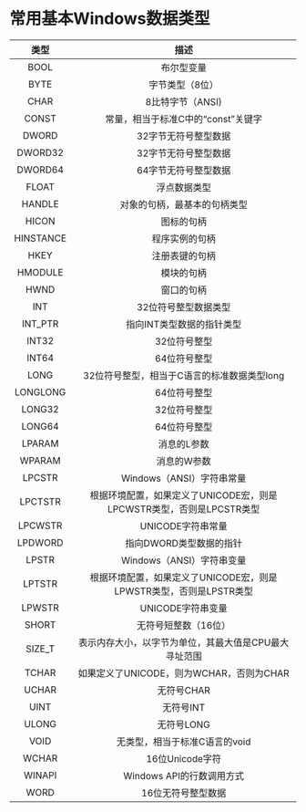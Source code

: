 # 常用基本Windows数据类型
| 类型 | 描述 |
|:----:|:----:|
|BOOL|布尔型变量|
|BYTE|字节类型（8位）|
|CHAR|8比特字节（ANSI)|
|CONST|常量，相当于标准C中的“const”关键字|
|DWORD|32字节无符号整型数据|
|DWORD32|32字节无符号整型数据|
|DWORD64|64字节无符号整型数据|
|FLOAT|浮点数据类型|
|HANDLE|对象的句柄，最基本的句柄类型|
|HICON|图标的句柄|
|HINSTANCE|程序实例的句柄|
|HKEY|注册表键的句柄|
|HMODULE|模块的句柄|
|HWND|窗口的句柄|
|INT|32位符号整型数据类型|
|INT_PTR|指向INT类型数据的指针类型|
|INT32|32位符号整型|
|INT64|64位符号整型|
|LONG|32位符号整型，相当于C语言的标准数据类型long|
|LONGLONG|64位符号整型|
|LONG32|32位符号整型|
|LONG64|64位符号整型|
|LPARAM|消息的L参数|
|WPARAM|消息的W参数|
|LPCSTR|Windows（ANSI）字符串常量|
|LPCTSTR|根据环境配置，如果定义了UNICODE宏，则是LPCWSTR类型，否则是LPCSTR类型|
|LPCWSTR|UNICODE字符串常量|
|LPDWORD|指向DWORD类型数据的指针|
|LPSTR|Windows（ANSI）字符串变量|
|LPTSTR|根据环境配置，如果定义了UNICODE宏，则是LPWSTR类型，否则是LPSTR类型|
|LPWSTR|UNICODE字符串变量|
|SHORT|无符号短整数（16位）|
|SIZE_T|表示内存大小，以字节为单位，其最大值是CPU最大寻址范围|
|TCHAR|如果定义了UNICODE，则为WCHAR，否则为CHAR|
|UCHAR|无符号CHAR|
|UINT|无符号INT|
|ULONG|无符号LONG|
|VOID|无类型，相当于标准C语言的void|
|WCHAR|16位Unicode字符|
|WINAPI|Windows API的行数调用方式|
|WORD|16位无符号整型数据|
